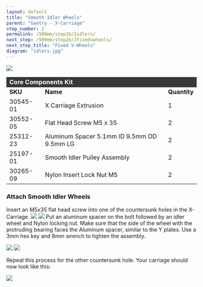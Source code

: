 ```yaml
---
layout: default
title: "Smooth Idler Wheels"
parent: "Gantry - X-Carriage"
step_number: 2
permalink: /500mm/step2b/2idlers/
next_step: /500mm/step2b/3fixedvwheels/
next_step_title: "Fixed V-Wheels"
diagram: "idlers.jpg"
---
```

<img src="../../step2/photo/jpfsP7150151.jpg">

<table>
  <tr>
    <td style="color:#fff;background: #383838" colspan="3">
      <b>Core Components Kit</b>
    </td>
  </tr>
  <tr>
    <td>
      <b>SKU</b>
    </td>
    <td>
      <b>Name</b>
    </td>
    <td>
      <b>Quantity</b>
    </td>
  </tr>
  <tr>
    <td>
      30545-01
    </td>
    <td>
      X Carriage Extrusion
    </td>
    <td>
      1
    </td>
  </tr>
  <tr>
    <td>
      30552-05
    </td>
    <td>
      Flat Head Screw M5 x 35
    </td>
    <td>
      2
    </td>
  </tr>
  <tr>
    <td>
      25312-23
    </td>
    <td>
      Aluminum Spacer 5.1mm ID 9.5mm OD 9.5mm LG
    </td>
    <td>
      2
    </td>
  </tr>
  <tr>
    <td>
      25197-01
    </td>
    <td>
      Smooth Idler Pulley Assembly
    </td>
    <td>
      2
    </td>
  </tr>
  <tr>
    <td>
      30265-09
    </td>
    <td>
      Nylon Insert Lock Nut M5
    </td>
    <td>
      2
    </td>
  </tr>
</table>


<h3>Attach Smooth Idler Wheels</h3>

Insert an M5x35 flat head screw into one of the countersunk holes in the X-Carriage.
<img src="../../step2/photo/jpfs_DSC2628.jpg">
<img src="../../step2/photo/jpfs_DSC2631.jpg">
Put an aluminum spacer on the bolt followed by an idler wheel and Nylon locking nut. Make sure that the side of the wheel with the protruding bearing faces the Aluminum spacer, similar to the Y plates. Use a 3mm hex key and 8mm wrench to tighten the assembly.


<img src="../../step2/photo/jpfs_DSC2632.jpg">
<img src="../../step2/photo/jpfs_DSC2633.jpg">

Repeat this process for the other countersunk hole. Your carriage should now look like this:

<img src="../../step2/photo/jpfs_DSC3459.jpg">
